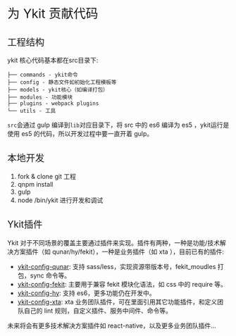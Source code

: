 <h1 style="font-weight: normal"> 为 Ykit 贡献代码 </h1>

<h2 style="font-weight: normal"> 工程结构 </h2>

ykit 核心代码基本都在src目录下:

```
├── commands - ykit命令
├── config - 静态文件如初始化工程模板等
├── models - ykit核心（如编译打包）
├── modules - 功能模块
├── plugins - webpack plugins
└── utils - 工具
```

`src`会通过 gulp 编译到`lib`对应目录下，将 src 中的 es6 编译为 es5 ，ykit运行是使用 es5 的代码，所以开发过程中要一直开着 gulp。

<h2 style="font-weight: normal"> 本地开发 </h2>

1. fork & clone git 工程
2. qnpm install
3. gulp
4. node /bin/ykit 进行开发和调试

<h2 style="font-weight: normal"> Ykit插件 </h2>

Ykit 对于不同场景的覆盖主要通过插件来实现。插件有两种，一种是功能/技术解决方案插件（如 qunar/hy/fekit），一种是业务插件（如 xta ），目前已有的插件:

- [ykit-config-qunar][1]: 支持 sass/less，实现资源带版本号，fekit_moudles 打包，sync 命令等。
- [ykit-config-fekit][2]: 主要用于兼容 fekit 模块化语法，如 css 中的 require 等。
- [ykit-config-hy][3]: 支持 es6，更多功能仍在开发中。
- [ykit-config-xta][4]: xta 业务团队插件，可在里面引用其它功能插件，和定义团队自己的 lint 规则，自定义插件、服务中间件、命令等。

未来将会有更多技术解决方案插件如 react-native，以及更多业务团队插件...

[1]: http://gitlab.corp.qunar.com/mfe/ykit-config-qunar
[2]: http://gitlab.corp.qunar.com/mfe/ykit-config-fekit
[3]: http://gitlab.corp.qunar.com/mfe/ykit-config-hy
[4]: http://gitlab.corp.qunar.com/mfe/ykit-config-xta
